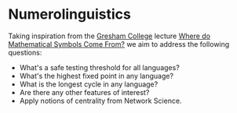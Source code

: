 # Numerolinguistics

<Insert the setup and some rules.>

Taking inspiration from the [Gresham College]("https://www.youtube.com/channel/UC1t6kKXoBvjdr8m9KJ2Fx7A") lecture [Where do Mathematical Symbols Come From?]("https://www.youtube.com/watch?v=Edewyp87W-Q&t=3522s") we aim to address the following questions:
  * What's a safe testing threshold for all languages?
  * What's the highest fixed point in any language?
  * What is the longest cycle in any language?
  * Are there any other features of interest?
  * Apply notions of centrality from Network Science.
